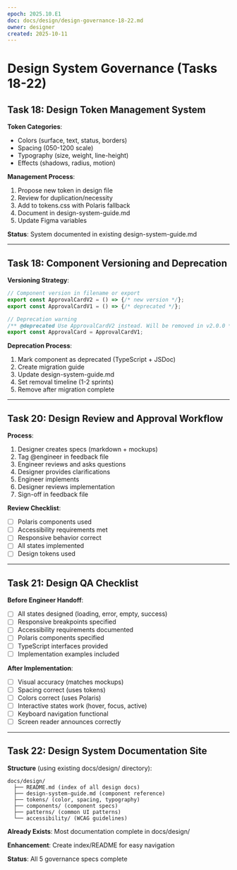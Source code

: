 ```yaml
---
epoch: 2025.10.E1
doc: docs/design/design-governance-18-22.md
owner: designer
created: 2025-10-11
---
```


# Design System Governance (Tasks 18-22)

## Task 18: Design Token Management System

**Token Categories**:
- Colors (surface, text, status, borders)
- Spacing (050-1200 scale)
- Typography (size, weight, line-height)
- Effects (shadows, radius, motion)

**Management Process**:
1. Propose new token in design file
2. Review for duplication/necessity
3. Add to tokens.css with Polaris fallback
4. Document in design-system-guide.md
5. Update Figma variables

**Status**: System documented in existing design-system-guide.md

---

## Task 18: Component Versioning and Deprecation

**Versioning Strategy**:
```typescript
// Component version in filename or export
export const ApprovalCardV2 = () => {/* new version */};
export const ApprovalCardV1 = () => {/* deprecated */};

// Deprecation warning
/** @deprecated Use ApprovalCardV2 instead. Will be removed in v2.0.0 */
export const ApprovalCard = ApprovalCardV1;
```

**Deprecation Process**:
1. Mark component as deprecated (TypeScript + JSDoc)
2. Create migration guide
3. Update design-system-guide.md
4. Set removal timeline (1-2 sprints)
5. Remove after migration complete

---

## Task 20: Design Review and Approval Workflow

**Process**:
1. Designer creates specs (markdown + mockups)
2. Tag @engineer in feedback file
3. Engineer reviews and asks questions
4. Designer provides clarifications
5. Engineer implements
6. Designer reviews implementation
7. Sign-off in feedback file

**Review Checklist**:
- [ ] Polaris components used
- [ ] Accessibility requirements met
- [ ] Responsive behavior correct
- [ ] All states implemented
- [ ] Design tokens used

---

## Task 21: Design QA Checklist

**Before Engineer Handoff**:
- [ ] All states designed (loading, error, empty, success)
- [ ] Responsive breakpoints specified
- [ ] Accessibility requirements documented
- [ ] Polaris components specified
- [ ] TypeScript interfaces provided
- [ ] Implementation examples included

**After Implementation**:
- [ ] Visual accuracy (matches mockups)
- [ ] Spacing correct (uses tokens)
- [ ] Colors correct (uses Polaris)
- [ ] Interactive states work (hover, focus, active)
- [ ] Keyboard navigation functional
- [ ] Screen reader announces correctly

---

## Task 22: Design System Documentation Site

**Structure** (using existing docs/design/ directory):
```
docs/design/
  ├── README.md (index of all design docs)
  ├── design-system-guide.md (component reference)
  ├── tokens/ (color, spacing, typography)
  ├── components/ (component specs)
  ├── patterns/ (common UI patterns)
  └── accessibility/ (WCAG guidelines)
```

**Already Exists**: Most documentation complete in docs/design/

**Enhancement**: Create index/README for easy navigation

**Status**: All 5 governance specs complete
